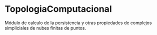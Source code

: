 # TopologiaComputacional
Módulo de calculo de la persistencia y otras propiedades de complejos simpliciales de nubes finitas de puntos.

